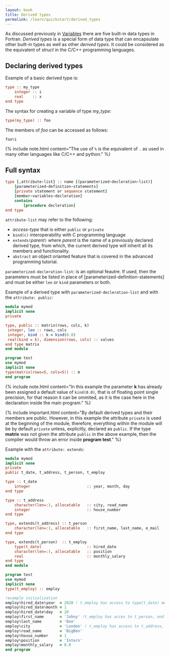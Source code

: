 ```yaml
---
layout: book
title: Derived types
permalink: /learn/quickstart/derived_types
---
```


As discussed previously in [Variables]({{site.baseurl}}/learn/quickstart/variables) there are five built-in data types in Fortran. _Derived types_ is a special form of data type that can encapsulate other built-in types as well as other _derived types_. It could be considered as the equivalent of _struct_ in the C/C++ programming languages.

## Declaring derived types

Example of a basic derived type is:

```fortran
type :: my_type
    integer :: i
    real    :: x
end type
```

The syntax for creating a variable of type _my_type_:

```fortran
type(my_type) :: foo
```

The members of _foo_ can be accessed as follows:
```fortran
foo%i
```
{% include note.html content="The use of `%` is the equivalent of `.` as used in many other languages like C/C++ and python." %}

## Full syntax

```fortran
type [,attribute-list] :: name [(parameterized-decleration-list)]
    [parameterized-definition-statements]
    [private statement or sequence statement]
    [member-variables-decleration]
    contains
        [procedure decleration]
end type
```
`attribute-list` may refer to the following:

- _access-type_ that is either `public` or `private`
- `bind(c)` interoperability with C programming language 
- `extends(`_parent_`)` where _parent_ is the name of a previously declared derived type, from which, the current derived type will inherit all its members and functionality.
- `abstract` an object orianted feature that is covered in the advanced programming tutorial.

`parameterized-decleration-list`: is an optional feautre. If used, then the parameters must be listed in place of [parameterized-definition-statements] and must be either `len` or `kind` parameters or both. 

Example of a derived type with `parameterized-decleration-list` and with the `attribute: public`:
 ```fortran
module mymod
implicit none
private

type, public :: matrix(rows, cols, k)
  integer, len :: rows, cols
  integer, kind :: k = kind(0.0)
  real(kind = k), dimension(rows, cols) :: values
end type matrix
end module

program test
use mymod
implicit none
type(matrix(rows=5, cols=5)) :: m
end program
 ```
{% include note.html content="In this example the parameter **k** has already been assigned a default value of `kind(0.0)`, that is of floating point single precision, for that reason it can be ommited, as it is the case here in the declaration inside the main program." %}

{% include important.html content="By default derived types and their members are public. However, in this example the attribute `private` is used at the beginning of the module, therefore, everything within the module will be by default `private` unless, explicitly, declared as `public`. If the type **matrix** was not given the attribute `public` in the above example, then the compiler would throw an error inside **program test**." %}

Example with the `attribute: extends`: 
```fortran
module mymod
implicit none
private
public t_date, t_address, t_person, t_employ

type :: t_date
    integer                         :: year, month, day
end type

type :: t_address
    character(len=:), allocatable   :: city, road_name
    integer                         :: house_number
end type

type, extends(t_address) :: t_person
    character(len=:), allocatable   :: first_name, last_name, e_mail  
end type

type, extends(t_person)  :: t_employ
    type(t_date)                    :: hired_date
    character(len=:), allocatable   :: position
    real                            :: monthly_salary
end type
end module

program test
use mymod
implicit none
type(t_employ) :: employ

!example initialization
employ%hired_date%year  = 2020 ! t_employ has access to type(t_date) members not because of extends but because a type(t_date) was declared within employ
employ%hired_date%month = 1
employ%hired_date%day   = 20
employ%first_name       = 'Johny' !t_employ has acces to t_person, and inherits its members due to extends 
employ%last_name        = 'Doe'
employ%city             = 'London' ! t_employ has access to t_address, because it inherits from t_person, that in turn inherits from t_address
employ%road_name        = 'BigBen'
employ%house_number     = 1
employ%position         = 'Intern'
employ%monthly_salary   = 0.0
end program
```